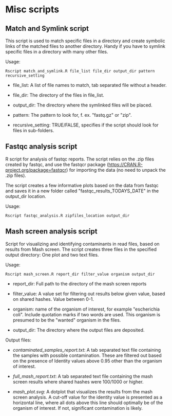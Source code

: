 # Misc scripts

## Match and Symlink script
This script is used to match specific files in a directory and create symbolic links of the matched files to another directory. Handy if you have to symlink specific files in a directory with many other files.

Usage:

```
Rscript match_and_symlink.R file_list file_dir output_dir pattern 
recursive_setting
```

- file_list: A list of file names to match, tab separated file without 
a header.

- file_dir: The directory of the files in file_list.

- output_dir: The directory where the symlinked files will be placed.

- pattern: The pattern to look for, f. ex. "fastq.gz" or "zip".

- recursive_setting: TRUE/FALSE, specifies if the script should look for 
files in sub-folders.

## Fastqc analysis script
R script for analysis of fastqc reports. The script relies on the .zip
files created by fastqc, and use the fastqcr package
(https://CRAN.R-project.org/package=fastqcr) for importing the data (no
need to unpack the .zip files).

The script creates a few informative plots based on the data from fastqc
and saves it in a new folder called "fastqc_results_TODAYS_DATE" in the
output_dir location.

Usage:

```
Rscript fastqc_analysis.R zipfiles_location output_dir
```

## Mash screen analysis script

Script for visualizing and identifying contaminants in read files, based on results from Mash screen. 
The script creates three files in the specified output directory: One plot and two text files. 

Usage:

```
Rscript mash_screen.R report_dir filter_value organism output_dir
```

- report_dir: Full path to the directory of the mash screen reports

- filter_value: A value set for filtering out results below given value, 
based on shared hashes. Value between 0-1.

- organism: name of the organism of interest, for example "escherichia coli". Include quotation marks if two 
words are used. This organism is presumed to be the "wanted" organism in the files.

- output_dir: The directory where the output files are deposited.


Output files:

- *contaminated_samples_report.txt*: A tab separated text file containing the samples with possible 
contamination. These are filtered out based on the presence of Identity values above 0.95 other than the 
organism of interest.

- *full_mash_report.txt*: A tab separated text file containing the mash screen results where shared hashes 
were 100/1000 or higher. 

- *mash_plot.svg*: A dotplot that visualizes the results from the mash screen analysis. A cut-off value for 
the identity value is presented as a horizontal line, where all dots above this line should optimally be of 
the organism of interest. If not, significant contamination is likely.
